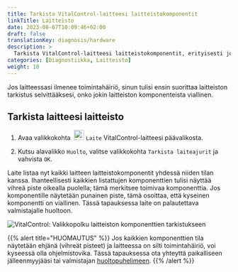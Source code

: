 ```yaml
---
title: Tarkista VitalControl-laitteesi laitteistokomponentit
linkTitle: Laitteisto
date: 2023-08-07T10:09:46+02:00
draft: false
translationKey: diagnosis/hardware
description: >
  Tarkista VitalControl-laitteesi laitteistokomponentit, erityisesti jos epäilet laitteistovikaa.
categories: [Diagnostiikka, Laitteisto]
weight: 10
---
```

Jos laitteessasi ilmenee toimintahäiriö, sinun tulisi ensin suorittaa laitteiston tarkistus selvittääksesi, onko jokin laitteiston komponenteista viallinen.

## Tarkista laitteesi laitteisto

1. Avaa valikkokohta &nbsp;<img src="/icons/device.svg" width="23" align="bottom" alt="Laite" /> `Laite` VitalControl-laitteesi päävalikosta.

1. Kutsu alavalikko `Huolto`, valitse valikkokohta `Tarkista laiteajurit` ja vahvista `OK`.

Laite listaa nyt kaikki laitteen laitteistokomponentit yhdessä niiden tilan kanssa. Ihanteellisesti kaikkien listattujen komponenttien tulisi näyttää vihreä piste oikealla puolella; tämä merkitsee toimivaa komponenttia. Jos komponentille näytetään punainen piste, tämä osoittaa, että kyseinen komponentti on viallinen. Tässä tapauksessa laite on palautettava valmistajalle huoltoon.

   ![VitalControl: Valikkopolku laitteiston komponenttien tarkistukseen](../images/device-check.png "Laitteiston tarkistus")

{{% alert title="HUOMAUTUS" %}}
Jos kaikkien komponenttien tila näytetään ehjänä (vihreät pisteet) ja laitteessa on silti toimintahäiriö, voi kyseessä olla ohjelmistovika. Tässä tapauksessa ota yhteyttä paikalliseen jälleenmyyjääsi tai valmistajan [huoltopuhelimeen](https://www.urbanonline.de/fi/contact).
{{% /alert %}}
